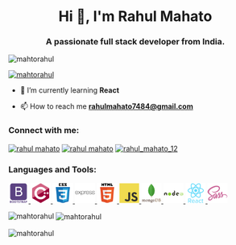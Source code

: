 <h1 align="center">Hi 👋, I'm Rahul Mahato</h1>
<h3 align="center">A passionate full stack developer from India.</h3>

<p align="left"> <img src="https://komarev.com/ghpvc/?username=mahtorahul&label=Profile%20views&color=0e75b6&style=flat" alt="mahtorahul" /> </p>

<p align="left"> <a href="https://github.com/ryo-ma/github-profile-trophy"><img src="https://github-profile-trophy.vercel.app/?username=mahtorahul" alt="mahtorahul" /></a> </p>

- 🌱 I’m currently learning **React**

- 📫 How to reach me **rahulmahato7484@gmail.com**

<h3 align="left">Connect with me:</h3>
<p align="left">
<a href="https://www.linkedin.com/in/rahul-mahato-7029b8207/" target="blank"><img align="center" src="https://upload.wikimedia.org/wikipedia/commons/c/ca/LinkedIn_logo_initials.png" alt="rahul mahato" height="30" width="40" /></a>
<a href="https://facebook.com/rahul.mahto.545402" target="blank"><img align="center" src="https://1000logos.net/wp-content/uploads/2021/04/Facebook-logo.png" alt="rahul mahato" height="30" width="40" /></a>
<a href="https://instagram.com/rahul_mahato_12" target="blank"><img align="center" src="https://upload.wikimedia.org/wikipedia/commons/thumb/e/e7/Instagram_logo_2016.svg/2048px-Instagram_logo_2016.svg.png" alt="rahul_mahato_12" height="30" width="40" /></a>
</p>

<h3 align="left">Languages and Tools:</h3>
<p align="left"> <a href="https://getbootstrap.com" target="_blank"> <img src="https://raw.githubusercontent.com/devicons/devicon/master/icons/bootstrap/bootstrap-plain-wordmark.svg" alt="bootstrap" width="40" height="40"/> </a> <a href="https://www.w3schools.com/cpp/" target="_blank"> <img src="https://raw.githubusercontent.com/devicons/devicon/master/icons/cplusplus/cplusplus-original.svg" alt="cplusplus" width="40" height="40"/> </a> <a href="https://www.w3schools.com/css/" target="_blank"> <img src="https://raw.githubusercontent.com/devicons/devicon/master/icons/css3/css3-original-wordmark.svg" alt="css3" width="40" height="40"/> </a> <a href="https://expressjs.com" target="_blank"> <img src="https://raw.githubusercontent.com/devicons/devicon/master/icons/express/express-original-wordmark.svg" alt="express" width="40" height="40"/> </a> <a href="https://www.w3.org/html/" target="_blank"> <img src="https://raw.githubusercontent.com/devicons/devicon/master/icons/html5/html5-original-wordmark.svg" alt="html5" width="40" height="40"/> </a> <a href="https://developer.mozilla.org/en-US/docs/Web/JavaScript" target="_blank"> <img src="https://raw.githubusercontent.com/devicons/devicon/master/icons/javascript/javascript-original.svg" alt="javascript" width="40" height="40"/> </a> <a href="https://www.mongodb.com/" target="_blank"> <img src="https://raw.githubusercontent.com/devicons/devicon/master/icons/mongodb/mongodb-original-wordmark.svg" alt="mongodb" width="40" height="40"/> </a> <a href="https://nodejs.org" target="_blank"> <img src="https://raw.githubusercontent.com/devicons/devicon/master/icons/nodejs/nodejs-original-wordmark.svg" alt="nodejs" width="40" height="40"/> </a> <a href="https://reactjs.org/" target="_blank"> <img src="https://raw.githubusercontent.com/devicons/devicon/master/icons/react/react-original-wordmark.svg" alt="react" width="40" height="40"/> </a> <a href="https://sass-lang.com" target="_blank"> <img src="https://raw.githubusercontent.com/devicons/devicon/master/icons/sass/sass-original.svg" alt="sass" width="40" height="40"/> </a> </p>

<p><img align="left" src="https://github-readme-stats.vercel.app/api/top-langs?username=mahtorahul&show_icons=true&locale=en&layout=compact" alt="mahtorahul" /></p>

<p>&nbsp;<img align="center" src="https://github-readme-stats.vercel.app/api?username=mahtorahul&show_icons=true&locale=en" alt="mahtorahul" /></p>

<p><img align="center" src="https://github-readme-streak-stats.herokuapp.com/?user=mahtorahul&" alt="mahtorahul" /></p>



